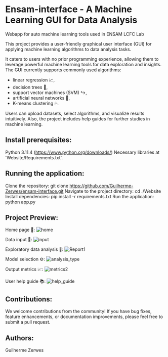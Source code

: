 # Ensam-interface - A Machine Learning GUI for Data Analysis

Webapp for auto machine learning tools used in ENSAM LCFC Lab

This project provides a user-friendly graphical user interface (GUI) for applying machine learning algorithms to data analysis tasks. 

It caters to users with no prior programming experience, allowing them to leverage powerful machine learning tools for data exploration and insights. 
The GUI currently supports commonly used algorithms:
  - linear regression 📈,
  - decision trees 🌲,
  - support vector machines (SVM) ↪,
  - artificial neural networks 🧠,
  - K-means clustering 💦.
    
Users can upload datasets, select algorithms, and visualize results intuitively. Also, the project includes help guides for further studies in machine learning.

## Install prerequisites:

Python 3.11.4 (https://www.python.org/downloads/)
Necessary libraries at 'Website/Requirements.txt'.

## Running the application:

Clone the repository: git clone https://github.com/Guilherme-Zerwes/ensam-interface.git
Navigate to the project directory: cd ./Website
Install dependencies: pip install -r requirements.txt
Run the application: python app.py

## Project Preview:

Home page 🏡:
![home](https://github.com/user-attachments/assets/a8837e95-c099-4f74-9f52-b39828477811)

Data input 📩:
![input](https://github.com/user-attachments/assets/99d7ba4a-a4b6-4b47-a644-6749ac9050c2)

Exploratory data analysis 🔎:
![Report1](https://github.com/user-attachments/assets/bfa3b57a-8e7e-4ff8-973a-c9913360938f)

Model selection ⚙:
![analysis_type](https://github.com/user-attachments/assets/8d282c6a-34de-4373-9f6a-e1ee7901a017)

Output metrics 📈:
![metrics2](https://github.com/user-attachments/assets/9e1b5c9d-26be-4b0f-8983-3a74928da3be)

User help guide 📚:
![help_guide](https://github.com/user-attachments/assets/a30cf860-9473-4fea-b0dc-0ba3d9cae0d7)

## Contributions:

We welcome contributions from the community! If you have bug fixes, feature enhancements, or documentation improvements, please feel free to submit a pull request.

## Authors:

Guilherme Zerwes
